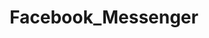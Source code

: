 ---
logohandle: messenger
sort: facebookmessenger
title: Facebook_Messenger
website: https://www.messenger.com/
wikipedia: https://en.wikipedia.org/wiki/Facebook_Messenger
---